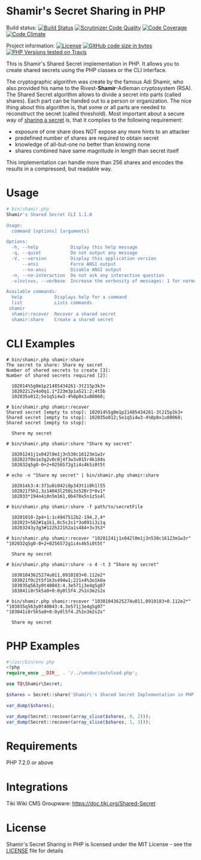 Shamir's Secret Sharing in PHP
==============================

Build status: [![Build Status](https://travis-ci.org/teqneers/shamir.svg)](https://travis-ci.org/teqneers/shamir)
[![Scrutinizer Code Quality](https://scrutinizer-ci.com/g/teqneers/shamir/badges/quality-score.png?b=master)](https://scrutinizer-ci.com/g/teqneers/shamir/?branch=master)
[![Code Coverage](https://scrutinizer-ci.com/g/teqneers/shamir/badges/coverage.png?b=master)](https://scrutinizer-ci.com/g/teqneers/shamir/?branch=master)
[![Code Climate](https://codeclimate.com/github/teqneers/shamir/badges/gpa.svg)](https://codeclimate.com/github/teqneers/shamir)

Project information: [![License](https://img.shields.io/github/license/teqneers/shamir.svg?style=flat)](https://img.shields.io/github/license/teqneers/shamir.svg?style=flat)
[![GitHub code size in bytes](https://img.shields.io/github/languages/code-size/teqneers/shamir.svg?style=flat)]((https://img.shields.io/github/languages/code-size/teqneers/shamir.svg?style=flat))
[![PHP Versions tested on Travis](https://img.shields.io/travis/php-v/teqneers/shamir.svg?style=flat)](https://img.shields.io/travis/php-v/teqneers/shamir.svg?style=flat)

This is Shamir's Shared Secret implementation in PHP. It allows you to create shared secrets using the PHP classes or the CLI interface.

The cryptographic algorithm was create by the famous Adi Shamir, who also provided his name to the Rivest-__Shamir__-Adleman cryptosystem (RSA). The Shared Secret algorithm allows to divide a secret into parts (called shares). Each part can be handed out to a person or organization. The nice thing about this algorithm is, that some or all parts are needed to reconstruct the secret (called threshold). Most important about a secure way of [sharing a secret](http://en.wikipedia.org/wiki/Secret_sharing) is, that it complies to the following requirement:

* exposure of one share does NOT expose any more hints to an attacker
* predefined number of shares are required to obtain secret
* knowledge of all-but-one no better than knowing none
* shares combined have same magnitude in length than secret itself

This implementation can handle more than 256 shares and encodes the results in a compressed, but readable way.


Usage
=====

```bash
# bin/shamir.php
Shamir's Shared Secret CLI 1.1.0

Usage:
  command [options] [arguments]

Options:
  -h, --help            Display this help message
  -q, --quiet           Do not output any message
  -V, --version         Display this application version
      --ansi            Force ANSI output
      --no-ansi         Disable ANSI output
  -n, --no-interaction  Do not ask any interactive question
  -v|vv|vvv, --verbose  Increase the verbosity of messages: 1 for normal output, 2 for more verbose output and 3 for debug

Available commands:
  help            Displays help for a command
  list            Lists commands
 shamir
  shamir:recover  Recover a shared secret
  shamir:share    Create a shared secret
```

CLI Examples
============
```shell
# bin/shamir.php shamir:share
The secret to share: Share my secret
Number of shared secrets to create [3]:
Number of shared secrets required [2]:

  102014%5g0m1p21485434261-3t215p3k3+
  102022i2v4o0q1.1*223m3p1a521:2;4t5b
  102035o012;5e1q5i4w3-4%0p0x1u08060;

# bin/shamir.php shamir:recover
Shared secret [empty to stop]: 102014%5g0m1p21485434261-3t215p3k3+
Shared secret [empty to stop]: 102035o012;5e1q5i4w3-4%0p0x1u08060;
Shared secret [empty to stop]:

  Share my secret

# bin/shamir.php shamir:share "Share my secret"

  10201241j1x042l0m1j3n530c16123m1w3r
  102022f0o1e3g2v0c0j4f3w3v015r4k184s
  102032q5g0-0+2+0256572g1i4s4k5i0t5t
  
# echo -n "Share my secret" | bin/shamir.php shamir:share

  102014k3:4:371u0i042i0p343t1i0h1l55
  102021f5h1,3z14043l250i3s520r3*0v1*
  102033*194n4i0n5m161,0b470x5n1z5s4l
  
# bin/shamir.php shamir:share -f path/to/secretFile

  10201010-2p4+1:1c4947512b2-194,2,4*
  102023+582#1q1k1,0c5s3s1*3o091i3i1q
  10203243y3g3#122h221h2a1s484+3v3%3*
  
# bin/shamir.php shamir:recover "10201241j1x042l0m1j3n530c16123m1w3r" "102032q5g0-0+2+0256572g1i4s4k5i0t5t"

  Share my secret

# bin/shamir.php shamir:share -s 4 -t 3 "Share my secret"

  10301043625274u011,0910183+0.112e2*
  103021f0c2t5f1k3s494w1;221x4%3o1k0a
  103035q563y0t40043:4.3e571j3e4g5g07
  103041i0r5k5a0+0:0y0l5f4.2%1n3m2s2x

# bin/shamir.php shamir:recover "10301043625274u011,0910183+0.112e2*" "103035q563y0t40043:4.3e571j3e4g5g07" "103041i0r5k5a0+0:0y0l5f4.2%1n3m2s2x"

  Share my secret

```

PHP Examples
============
```php
#!/usr/bin/env php
<?php
require_once __DIR__ . '/../vendor/autoload.php';

use TQ\Shamir\Secret;

$shares = Secret::share('Shamir\'s Shared Secret Implementation in PHP', 5, 2);

var_dump($shares);

var_dump(Secret::recover(array_slice($shares, 0, 2)));
var_dump(Secret::recover(array_slice($shares, 1, 3)));
```

Requirements
============

PHP 7.2.0 or above

Integrations
============

Tiki Wiki CMS Groupware: https://doc.tiki.org/Shared-Secret


License
=======

Shamir's Secret Sharing in PHP is licensed under the MIT License - see the [LICENSE](LICENSE) file for details
